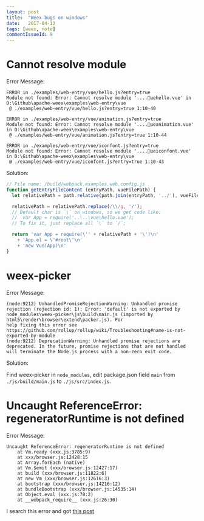 ```yaml
---
layout: post
title:  "Weex bugs on windows"
date:   2017-04-13
tags: [weex, note]
commentIssueId: 9
---
```



#  Cannot resolve module

Error Message:

```
ERROR in ./examples/web-entry/vue/hello.js?entry=true
Module not found: Error: Cannot resolve module '....uehello.vue' in D:\Github\apache-weex\examples\web-entry\vue
 @ ./examples/web-entry/vue/hello.js?entry=true 1:10-40

ERROR in ./examples/web-entry/vue/animation.js?entry=true
Module not found: Error: Cannot resolve module '....ueanimation.vue' in D:\Github\apache-weex\examples\web-entry\vue
 @ ./examples/web-entry/vue/animation.js?entry=true 1:10-44

ERROR in ./examples/web-entry/vue/iconfont.js?entry=true
Module not found: Error: Cannot resolve module '....ueiconfont.vue' in D:\Github\apache-weex\examples\web-entry\vue
 @ ./examples/web-entry/vue/iconfont.js?entry=true 1:10-43
```

Solution:

```js
// File name: /build/webpack.examples.web.config.js
function getEntryFileContent (entryPath, vueFilePath) {
  let relativePath = path.relative(path.join(entryPath, '../'), vueFilePath);

  relativePath = relativePath.replace(/\\/g, '/');
  // Default char is `\` on windows, so we get code like:
  //  var App = require('..\..\vue\hello.vue');
  // To fix it, just replace all `\` to `/`;

  return 'var App = require(\'' + relativePath + '\')\n'
    + 'App.el = \'#root\'\n'
    + 'new Vue(App)\n'
}
```

# weex-picker

Error Message:

```
(node:9212) UnhandledPromiseRejectionWarning: Unhandled promise rejection (rejection id: 1): Error: 'default' is not exported by node_modules\weex-picker\js\build\main.js (imported by html5\render\browser\extend\packer.js). For
help fixing this error see https://github.com/rollup/rollup/wiki/Troubleshooting#name-is-not-exported-by-module
(node:9212) DeprecationWarning: Unhandled promise rejections are deprecated. In the future, promise rejections that are not handled will terminate the Node.js process with a non-zero exit code.
```

Solution:

Find weex-picker in `node_modules`, edit package.json field `main` from  `./js/build/main.js` to `./js/src/index.js`.


# Uncaught ReferenceError: regeneratorRuntime is not defined

Error Message:

```
Uncaught ReferenceError: regeneratorRuntime is not defined
    at Vm.ready (xxx.js:3785:9)
    at xxx/browser.js:12428:15
    at Array.forEach (native)
    at Vm.$emit (xxx/browser.js:12427:17)
    at build (xxx/browser.js:11822:6)
    at new Vm (xxx/browser.js:12616:3)
    at bootstrap (xxx/browser.js:14216:12)
    at bundleBootstrap (xxx/browser.js:14535:14)
    at Object.eval (xxx.js:70:2)
    at __webpack_require__ (xxx.js:26:30)
```

I search this error and got [this post](http://stackoverflow.com/questions/33527653/babel-6-regeneratorruntime-is-not-defined-with-async-await)
